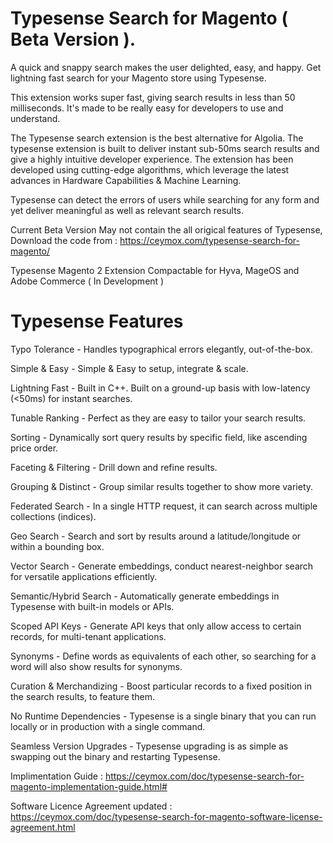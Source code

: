# Typesense Search for Magento ( Beta Version ).

A quick and snappy search makes the user delighted, easy, and happy. Get lightning fast search for your Magento store using Typesense.

This extension works super fast, giving search results in less than 50 milliseconds. It's made to be really easy for developers to use and understand. 

The Typesense search extension is the best alternative for Algolia. The typesense extension is built to deliver instant sub-50ms search results and give a highly intuitive developer experience. The extension has been developed using cutting-edge algorithms, which leverage the latest advances in Hardware Capabilities & Machine Learning.

Typesense can detect the errors of users while searching for any form and yet deliver meaningful as well as relevant search results.

Current Beta Version May not contain the all origical features of Typesense, Download the code from : https://ceymox.com/typesense-search-for-magento/

Typesense Magento 2 Extension Compactable for Hyva, MageOS and Adobe Commerce ( In Development ) 

# Typesense Features

Typo Tolerance - Handles typographical errors elegantly, out-of-the-box.

Simple & Easy - Simple & Easy to setup, integrate & scale.

Lightning Fast - Built in C++. Built on a ground-up basis with low-latency (<50ms) for instant searches.

Tunable Ranking - Perfect as they are easy to tailor your search results.

Sorting - Dynamically sort query results by specific field, like ascending price order.

Faceting & Filtering - Drill down and refine results.

Grouping & Distinct - Group similar results together to show more variety.

Federated Search - In a single HTTP request, it can search across multiple collections (indices).

Geo Search - Search and sort by results around a latitude/longitude or within a bounding box.

Vector Search - Generate embeddings, conduct nearest-neighbor search for versatile applications efficiently.

Semantic/Hybrid Search - Automatically generate embeddings in Typesense with built-in models or APIs.

Scoped API Keys - Generate API keys that only allow access to certain records, for multi-tenant applications.

Synonyms - Define words as equivalents of each other, so searching for a word will also show results for synonyms.

Curation & Merchandizing - Boost particular records to a fixed position in the search results, to feature them.

No Runtime Dependencies - Typesense is a single binary that you can run locally or in production with a single command.

Seamless Version Upgrades - Typesense upgrading is as simple as swapping out the binary and restarting Typesense.

Implimentation Guide : https://ceymox.com/doc/typesense-search-for-magento-implementation-guide.html#

Software Licence Agreement updated : https://ceymox.com/doc/typesense-search-for-magento-software-license-agreement.html

